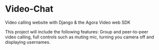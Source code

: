 # Video-Chat
Video calling website with Django &amp; the Agora Video web SDK


This project will include the following features: Group and peer-to-peer video calling, full controls such as muting mic, turning you camera off and displaying usernames.
